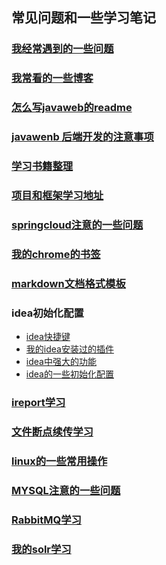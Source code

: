 ## 常见问题和一些学习笔记

### [我经常遇到的一些问题](commom/COMMON_PROBLEMS.md)

### [我常看的一些博客](commom/FREQUENT_SEE_BLOG.md)

### [怎么写javaweb的readme](commom/HOW_TO_WRITE_JAVAWEB_README.md)

### [javawenb 后端开发的注意事项](commom/DEVELOP-WEB-NOTE-README.md)

### [学习书籍整理](commom/LEARNING_BOOK_MANAGE.md)

### [项目和框架学习地址](commom/PROJECT_AND_FRAMEWORK_LEARN_ADDRESS.md)

### [springcloud注意的一些问题](commom/SPRING_CLOUD_NOTE.md)

### [我的chrome的书签](./my-web-bookmark/bookmarks_2018_11_16.html)

### [markdown文档格式模板](commom/MARKDOWN_LEARNING.md)

### idea初始化配置
* [idea快捷键](./idea-init-config/IDEA_SHORTCUT_KEY.md)
* [我的idea安装过的插件](./idea-init-config/IDEA_INSTALLED_PLUG.md)
* [idea中强大的功能](./idea-init-config/IDEA_POWERFULL_FUNCTION.md)
* [idea的一些初始化配置](./idea-init-config/IDEA_INIT_CONFIG.md)

### [ireport学习](./ireport/IREPORT.md)

### [文件断点续传学习](commom/FILE_OPERATE.md)

### [linux的一些常用操作](commom/LINUX_SERVER_OPERATE.md)

### [MYSQL注意的一些问题](commom/MYSQL_NOTE.md)

### [RabbitMQ学习](commom/RABBITMQ_OPERATE.md)

### [我的solr学习](commom/SOLR_LEARN.md)
